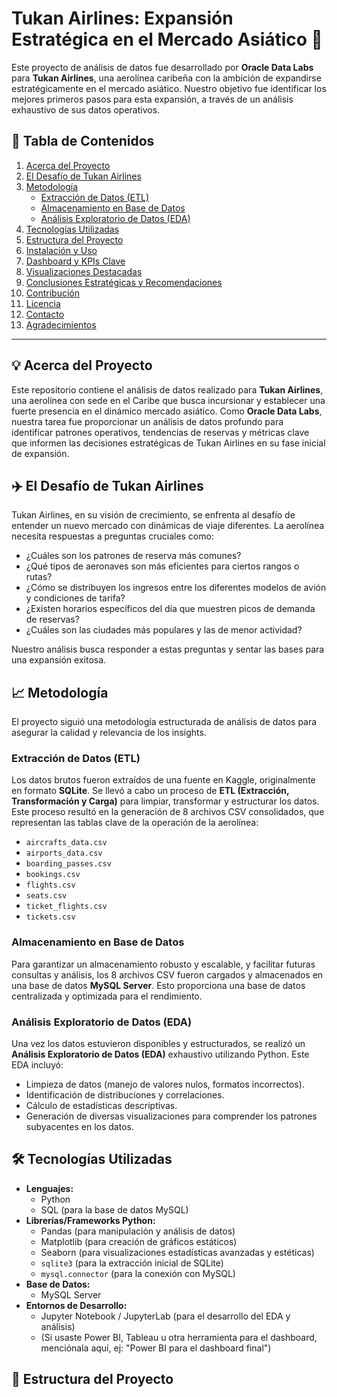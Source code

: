 # Tukan Airlines: Expansión Estratégica en el Mercado Asiático 🚀

Este proyecto de análisis de datos fue desarrollado por **Oracle Data Labs** para **Tukan Airlines**, una aerolínea caribeña con la ambición de expandirse estratégicamente en el mercado asiático. Nuestro objetivo fue identificar los mejores primeros pasos para esta expansión, a través de un análisis exhaustivo de sus datos operativos.

## 📝 Tabla de Contenidos

1.  [Acerca del Proyecto](#-acerca-del-proyecto)
2.  [El Desafío de Tukan Airlines](#-el-desafío-de-tukan-airlines)
3.  [Metodología](#-metodología)
    * [Extracción de Datos (ETL)](#extracción-de-datos-etl)
    * [Almacenamiento en Base de Datos](#almacenamiento-en-base-de-datos)
    * [Análisis Exploratorio de Datos (EDA)](#análisis-exploratorio-de-datos-eda)
4.  [Tecnologías Utilizadas](#-tecnologías-utilizadas)
5.  [Estructura del Proyecto](#-estructura-del-proyecto)
6.  [Instalación y Uso](#-instalación-y-uso)
7.  [Dashboard y KPIs Clave](#-dashboard-y-kpis-clave)
8.  [Visualizaciones Destacadas](#-visualizaciones-destacadas)
9.  [Conclusiones Estratégicas y Recomendaciones](#-conclusiones-estratégicas-y-recomendaciones)
10. [Contribución](#-contribución)
11. [Licencia](#-licencia)
12. [Contacto](#-contacto)
13. [Agradecimientos](#-agradecimientos)

---

## 💡 Acerca del Proyecto

Este repositorio contiene el análisis de datos realizado para **Tukan Airlines**, una aerolínea con sede en el Caribe que busca incursionar y establecer una fuerte presencia en el dinámico mercado asiático. Como **Oracle Data Labs**, nuestra tarea fue proporcionar un análisis de datos profundo para identificar patrones operativos, tendencias de reservas y métricas clave que informen las decisiones estratégicas de Tukan Airlines en su fase inicial de expansión.

## ✈️ El Desafío de Tukan Airlines

Tukan Airlines, en su visión de crecimiento, se enfrenta al desafío de entender un nuevo mercado con dinámicas de viaje diferentes. La aerolínea necesita respuestas a preguntas cruciales como:
* ¿Cuáles son los patrones de reserva más comunes?
* ¿Qué tipos de aeronaves son más eficientes para ciertos rangos o rutas?
* ¿Cómo se distribuyen los ingresos entre los diferentes modelos de avión y condiciones de tarifa?
* ¿Existen horarios específicos del día que muestren picos de demanda de reservas?
* ¿Cuáles son las ciudades más populares y las de menor actividad?

Nuestro análisis busca responder a estas preguntas y sentar las bases para una expansión exitosa.

## 📈 Metodología

El proyecto siguió una metodología estructurada de análisis de datos para asegurar la calidad y relevancia de los insights.

### Extracción de Datos (ETL)

Los datos brutos fueron extraídos de una fuente en Kaggle, originalmente en formato **SQLite**. Se llevó a cabo un proceso de **ETL (Extracción, Transformación y Carga)** para limpiar, transformar y estructurar los datos. Este proceso resultó en la generación de 8 archivos CSV consolidados, que representan las tablas clave de la operación de la aerolínea:

* `aircrafts_data.csv`
* `airports_data.csv`
* `boarding_passes.csv`
* `bookings.csv`
* `flights.csv`
* `seats.csv`
* `ticket_flights.csv`
* `tickets.csv`

### Almacenamiento en Base de Datos

Para garantizar un almacenamiento robusto y escalable, y facilitar futuras consultas y análisis, los 8 archivos CSV fueron cargados y almacenados en una base de datos **MySQL Server**. Esto proporciona una base de datos centralizada y optimizada para el rendimiento.

### Análisis Exploratorio de Datos (EDA)

Una vez los datos estuvieron disponibles y estructurados, se realizó un **Análisis Exploratorio de Datos (EDA)** exhaustivo utilizando Python. Este EDA incluyó:
* Limpieza de datos (manejo de valores nulos, formatos incorrectos).
* Identificación de distribuciones y correlaciones.
* Cálculo de estadísticas descriptivas.
* Generación de diversas visualizaciones para comprender los patrones subyacentes en los datos.

## 🛠️ Tecnologías Utilizadas

* **Lenguajes:**
    * Python
    * SQL (para la base de datos MySQL)
* **Librerías/Frameworks Python:**
    * Pandas (para manipulación y análisis de datos)
    * Matplotlib (para creación de gráficos estáticos)
    * Seaborn (para visualizaciones estadísticas avanzadas y estéticas)
    * `sqlite3` (para la extracción inicial de SQLite)
    * `mysql.connector` (para la conexión con MySQL)
* **Base de Datos:**
    * MySQL Server
* **Entornos de Desarrollo:**
    * Jupyter Notebook / JupyterLab (para el desarrollo del EDA y análisis)
    * (Si usaste Power BI, Tableau u otra herramienta para el dashboard, menciónala aquí, ej: "Power BI para el dashboard final")

## 📂 Estructura del Proyecto
